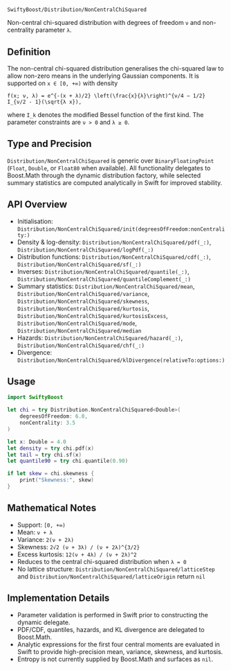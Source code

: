#
``SwiftyBoost/Distribution/NonCentralChiSquared``

Non-central chi-squared distribution with degrees of freedom `ν` and non-centrality parameter `λ`.

## Definition

The non-central chi-squared distribution generalises the chi-squared law to allow
non-zero means in the underlying Gaussian components. It is supported on `x ∈ [0, +∞)`
with density

```
f(x; ν, λ) = e^{-(x + λ)/2} \left(\frac{x}{λ}\right)^{ν/4 − 1/2} I_{ν/2 - 1}(\sqrt{λ x}),
```

where `I_k` denotes the modified Bessel function of the first kind. The parameter
constraints are `ν > 0` and `λ ≥ 0`.

## Type and Precision

``Distribution/NonCentralChiSquared`` is generic over `BinaryFloatingPoint`
(`Float`, `Double`, or `Float80` when available). All functionality delegates to
Boost.Math through the dynamic distribution factory, while selected summary
statistics are computed analytically in Swift for improved stability.

## API Overview

- Initialisation: ``Distribution/NonCentralChiSquared/init(degreesOfFreedom:nonCentrality:)``
- Density & log-density: ``Distribution/NonCentralChiSquared/pdf(_:)``,
  ``Distribution/NonCentralChiSquared/logPdf(_:)``
- Distribution functions: ``Distribution/NonCentralChiSquared/cdf(_:)``,
  ``Distribution/NonCentralChiSquared/sf(_:)``
- Inverses: ``Distribution/NonCentralChiSquared/quantile(_:)``,
  ``Distribution/NonCentralChiSquared/quantileComplement(_:)``
- Summary statistics: ``Distribution/NonCentralChiSquared/mean``,
  ``Distribution/NonCentralChiSquared/variance``,
  ``Distribution/NonCentralChiSquared/skewness``,
  ``Distribution/NonCentralChiSquared/kurtosis``,
  ``Distribution/NonCentralChiSquared/kurtosisExcess``,
  ``Distribution/NonCentralChiSquared/mode``,
  ``Distribution/NonCentralChiSquared/median``
- Hazards: ``Distribution/NonCentralChiSquared/hazard(_:)``,
  ``Distribution/NonCentralChiSquared/chf(_:)``
- Divergence: ``Distribution/NonCentralChiSquared/klDivergence(relativeTo:options:)``

## Usage

```swift
import SwiftyBoost

let chi = try Distribution.NonCentralChiSquared<Double>(
    degreesOfFreedom: 6.0,
    nonCentrality: 3.5
)

let x: Double = 4.0
let density = try chi.pdf(x)
let tail = try chi.sf(x)
let quantile90 = try chi.quantile(0.90)

if let skew = chi.skewness {
    print("Skewness:", skew)
}
```

## Mathematical Notes

- Support: `[0, +∞)`
- Mean: `ν + λ`
- Variance: `2(ν + 2λ)`
- Skewness: `2√2 (ν + 3λ) / (ν + 2λ)^{3/2}`
- Excess kurtosis: `12(ν + 4λ) / (ν + 2λ)^2`
- Reduces to the central chi-squared distribution when `λ = 0`
- No lattice structure: ``Distribution/NonCentralChiSquared/latticeStep`` and
  ``Distribution/NonCentralChiSquared/latticeOrigin`` return `nil`

## Implementation Details

- Parameter validation is performed in Swift prior to constructing the dynamic delegate.
- PDF/CDF, quantiles, hazards, and KL divergence are delegated to Boost.Math.
- Analytic expressions for the first four central moments are evaluated in Swift to
  provide high-precision mean, variance, skewness, and kurtosis.
- Entropy is not currently supplied by Boost.Math and surfaces as `nil`.
